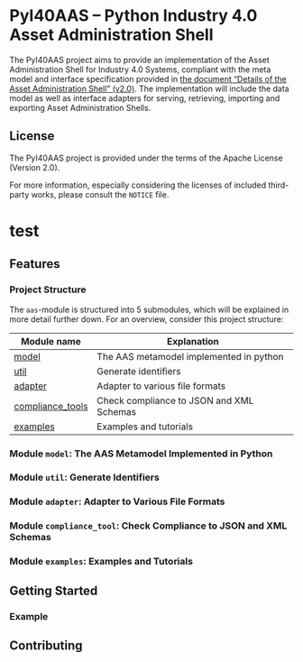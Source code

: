 
# PyI40AAS – Python Industry 4.0 Asset Administration Shell

The PyI40AAS project aims to provide an implementation of the Asset Administration Shell for Industry 4.0 Systems, compliant
with the meta model and interface specification provided in
[the document “Details of the Asset Administration Shell” (v2.0)](https://www.plattform-i40.de/PI40/Redaktion/DE/Downloads/Publikation/Details-of-the-Asset-Administration-Shell-Part1.html).
The implementation will include the data model as well as interface adapters for serving, retrieving, importing and
exporting Asset Administration Shells.


## License

The PyI40AAS project is provided under the terms of the Apache License (Version 2.0).

For more information, especially considering the licenses of included third-party works, please consult the `NOTICE`
file. 

# test

## Features

### Project Structure

The `aas`-module is structured into 5 submodules, which will be explained in more detail further down. For an
overview, consider this project structure:

| Module name                                                                           | Explanation                              |
|---------------------------------------------------------------------------------------|------------------------------------------|
| [model](#module-model-the-aas-metamodel-implemented-in-python)                        | The AAS metamodel implemented in python  |
| [util](#module-util-generate-identifiers)                                             | Generate identifiers                     |
| [adapter](#module-adapter-adapter-to-various-file-formats)                            | Adapter to various file formats          |
| [compliance_tools](#module-compliance_tool-check-compliance-to-json-and-xml-schemas)  | Check compliance to JSON and XML Schemas |
| [examples](#module-examples-examples-and-tutorials)                                   | Examples and tutorials                   |


### Module `model`: The AAS Metamodel Implemented in Python

### Module `util`: Generate Identifiers

### Module `adapter`: Adapter to Various File Formats

### Module `compliance_tool`: Check Compliance to JSON and XML Schemas

### Module `examples`: Examples and Tutorials


## Getting Started

### Example

## Contributing
